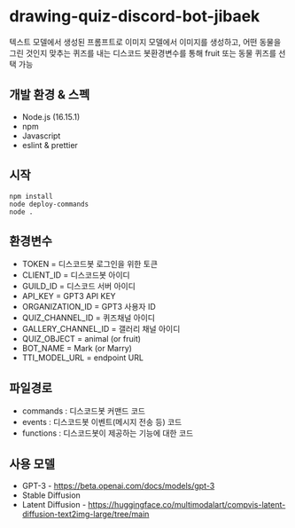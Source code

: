 # drawing-quiz-discord-bot-jibaek

텍스트 모델에서 생성된 프롬프트로 이미지 모델에서 이미지를 생성하고, 어떤 동물을 그린 것인지 맞추는 퀴즈를 내는 디스코드 봇환경변수를 통해 fruit 또는 동물 퀴즈를 선택 가능

## 개발 환경 & 스펙

- Node.js (16.15.1)
- npm
- Javascript
- eslint & prettier

## 시작

    npm install
    node deploy-commands
    node .

## 환경변수

- TOKEN = 디스코드봇 로그인을 위한 토큰
- CLIENT_ID = 디스코드봇 아이디
- GUILD_ID = 디스코드 서버 아이디
- API_KEY = GPT3 API KEY
- ORGANIZATION_ID = GPT3 사용자 ID
- QUIZ_CHANNEL_ID = 퀴즈채널 아이디
- GALLERY_CHANNEL_ID = 갤러리 채널 아이디
- QUIZ_OBJECT = animal (or fruit)
- BOT_NAME = Mark (or Marry)
- TTI_MODEL_URL = endpoint URL

## 파일경로

- commands : 디스코드봇 커맨드 코드
- events : 디스코드봇 이벤트(메시지 전송 등) 코드
- functions : 디스코드봇이 제공하는 기능에 대한 코드

## 사용 모델

- GPT-3 - https://beta.openai.com/docs/models/gpt-3
- Stable Diffusion
- Latent Diffusion - https://huggingface.co/multimodalart/compvis-latent-diffusion-text2img-large/tree/main

